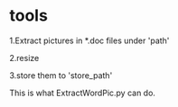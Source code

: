 # tools
1.Extract pictures in *.doc files under 'path'

2.resize

3.store them to 'store_path'

This is what ExtractWordPic.py can do.
